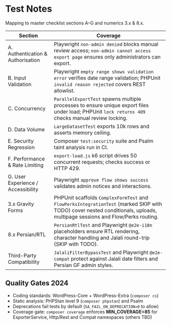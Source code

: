 # Test Notes

Mapping to master checklist sections A–G and numerics 3.x & 8.x.

| Section | Coverage |
| ------- | -------- |
| A. Authentication & Authorisation | Playwright `non-admin denied` blocks manual review access; `non-admin cannot access export page` ensures only administrators can export. |
| B. Input Validation | Playwright `empty range shows validation error` verifies date range validation; PHPUnit `invalid reason rejected` covers REST allowlist. |
| C. Concurrency | `ParallelExportTest` spawns multiple processes to ensure unique export files under load; PHPUnit `lock returns 409` checks manual review locking. |
| D. Data Volume | `LargeDatasetTest` exports 10k rows and asserts memory ceiling. |
| E. Security Regression | Composer `test:security` suite and Psalm taint analysis run in CI. |
| F. Performance & Rate Limiting | `export-load.js` k6 script drives 50 concurrent requests; checks success or HTTP 429. |
| G. User Experience / Accessibility | Playwright `approve flow shows success` validates admin notices and interactions. |
| 3.x Gravity Forms | PHPUnit scaffolds `ComplexFormTest` and `FlowPerksIntegrationTest` (marked SKIP with TODO) cover nested conditionals, uploads, multipage sessions and Flow/Perks routing. |
| 8.x Persian/RTL | `PersianRtlTest` and Playwright `@e2e-i18n` placeholders ensure RTL rendering, character handling and Jalali round-trip (SKIP with TODO). |
| Third-Party Compatibility | `JalaliFilterBypassTest` and Playwright `@e2e-compat` protect against Jalali date filters and Persian GF admin styles. |

## Quality Gates 2024

- Coding standards: WordPress-Core + WordPress-Extra (`composer cs`)
- Static analysis: PHPStan level 9 (`composer phpstan`) and Psalm
- Deprecations fail tests by default (`SA_FAIL_ON_DEPRECATION=0` to allow)
- Coverage gate: `composer coverage` enforces **MIN_COVERAGE=85** for ExporterService, Http/Rest and Compat namespaces (others TBD)
